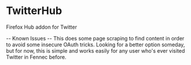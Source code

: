TwitterHub
==========

Firefox Hub addon for Twitter


-- Known Issues --
This does some page scraping to find content in order to avoid some insecure OAuth tricks. Looking
for a better option someday, but for now, this is simple and works easily for any user who's ever visited Twitter in
Fennec before.
